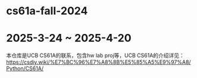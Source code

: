 # cs61a-fall-2024
# 2025-3-24 ~ 2025-4-20
本仓库是UCB CS61A的联系，包含hw lab proj等，UCB CS61A的介绍详见：https://csdiy.wiki/%E7%BC%96%E7%A8%8B%E5%85%A5%E9%97%A8/Python/CS61A/
